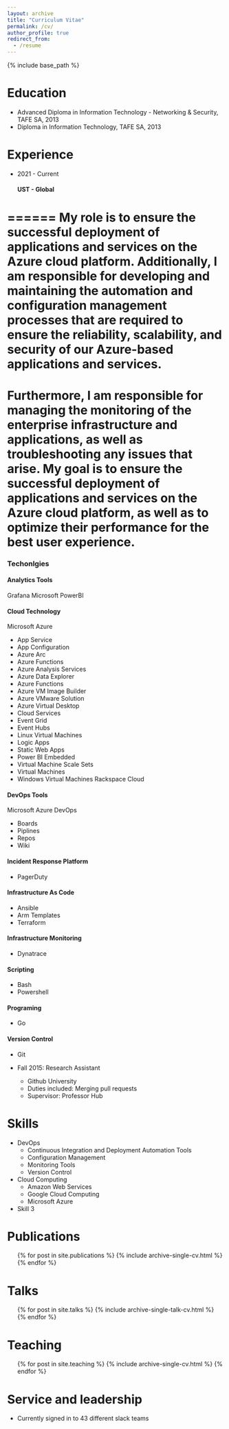 ```yaml
---
layout: archive
title: "Curriculum Vitae"
permalink: /cv/
author_profile: true
redirect_from:
  - /resume
---
```


{% include base_path %}

Education
======
* Advanced Diploma in Information Technology - Networking & Security, TAFE SA,  2013
* Diploma in Information Technology, TAFE SA, 2013

Experience
======
* 2021 - Current 
  #### UST - Global 
======
  My role is to ensure the successful deployment of applications and services on the Azure cloud platform. Additionally, I am responsible for developing and maintaining the automation and      configuration management processes that are required to ensure the reliability, scalability, and security of our Azure-based applications and services.
======
  Furthermore, I am responsible for managing the monitoring of the enterprise infrastructure and applications, as well as troubleshooting any issues that arise. My goal is to ensure the successful deployment of applications and services on the Azure cloud platform, as well as to optimize their performance for the best user experience.
======
  ### Techonlgies 
  #### Analytics Tools
  Grafana
  Microsoft PowerBI
  #### Cloud Technology
  Microsoft Azure
  * App Service
  * App Configuration
  * Azure Arc
  * Azure Functions
  * Azure Analysis Services
  * Azure Data Explorer
  * Azure Functions
  * Azure VM Image Builder
  * Azure VMware Solution
  * Azure Virtual Desktop
  * Cloud Services
  * Event Grid
  * Event Hubs
  * Linux Virtual Machines
  * Logic Apps
  * Static Web Apps
  * Power BI Embedded
  * Virtual Machine Scale Sets
  * Virtual Machines
  * Windows Virtual Machines
  Rackspace Cloud
  #### DevOps Tools
  Microsoft Azure DevOps
   * Boards
   * Piplines
   * Repos
   * Wiki
#### Incident Response Platform
   * PagerDuty
#### Infrastructure As Code
   * Ansible
   * Arm Templates
   * Terraform
#### Infrastructure Monitoring
   * Dynatrace   
#### Scripting
   * Bash
   * Powershell 
#### Programing
   * Go 
#### Version Control
   * Git 

* Fall 2015: Research Assistant
  * Github University
  * Duties included: Merging pull requests
  * Supervisor: Professor Hub
  
Skills
======
* DevOps
  * Continuous Integration and Deployment Automation Tools
  * Configuration Management
  * Monitoring Tools
  * Version Control
* Cloud Computing
  * Amazon Web Services
  * Google Cloud Computing
  * Microsoft Azure
* Skill 3

Publications
======
  <ul>{% for post in site.publications %}
    {% include archive-single-cv.html %}
  {% endfor %}</ul>
  
Talks
======
  <ul>{% for post in site.talks %}
    {% include archive-single-talk-cv.html %}
  {% endfor %}</ul>
  
Teaching
======
  <ul>{% for post in site.teaching %}
    {% include archive-single-cv.html %}
  {% endfor %}</ul>
  
Service and leadership
======
* Currently signed in to 43 different slack teams
